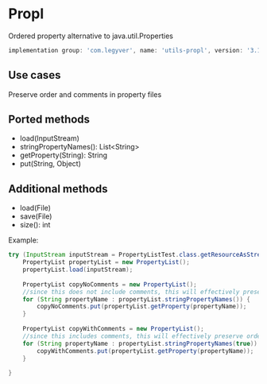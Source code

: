 # Propl
Ordered property alternative to java.util.Properties

```groovy
implementation group: 'com.legyver', name: 'utils-propl', version: '3.1.0'
```

## Use cases
Preserve order and comments in property files

## Ported methods
- load(InputStream)
- stringPropertyNames(): List\<String\>
- getProperty(String): String
- put(String, Object)

## Additional methods
- load(File)
- save(File)
- size(): int

Example:
```java
try (InputStream inputStream = PropertyListTest.class.getResourceAsStream("sample.properties")){
    PropertyList propertyList = new PropertyList();
    propertyList.load(inputStream);
    
    PropertyList copyNoComments = new PropertyList();
    //since this does not include comments, this will effectively preserve order, but remove all comments
    for (String propertyName : propertyList.stringPropertyNames()) {
        copyNoComments.put(propertyList.getProperty(propertyName));
    }
    
    PropertyList copyWithComments = new PropertyList();
    //since this includes comments, this will effectively preserve order including comments
    for (String propertyName : propertyList.stringPropertyNames(true)) {
        copyWithComments.put(propertyList.getProperty(propertyName));
    }
    
}
```
